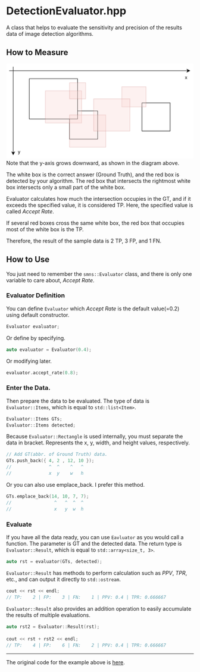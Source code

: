 # DetectionEvaluator.hpp
A class that helps to evaluate the sensitivity and precision of the results data of image detection algorithms.



## How to Measure
![Diagram of Sample Data](/assets/diagram_of_sample_data.svg?sanitize=true)
Note that the y-axis grows downward, as shown in the diagram above.

The white box is the correct answer (Ground Truth), and the red box is detected by your algorithm. The red box that intersects the rightmost white box intersects only a small part of the white box.

Evaluator calculates how much the intersection occupies in the GT, and if it exceeds the specified value, it is considered TP. Here, the specified value is called *Accept Rate*.

If several red boxes cross the same white box, the red box that occupies most of the white box is the TP.

Therefore, the result of the sample data is 2 TP, 3 FP, and 1 FN.



## How to Use
You just need to remember the `smns::Evaluator` class, and there is only one variable to care about, *Accept Rate*.



### Evaluator Definition
You can define `Evaluator` which *Accept Rate* is the default value(=0.2) using default constructor.
```cpp
Evaluator evaluator;
```

Or define by specifying.
```cpp
auto evaluator = Evaluator(0.4);
```

Or modifying later.
```cpp
evaluator.accept_rate(0.8);
```



### Enter the Data.
Then prepare the data to be evaluated. The type of data is `Evaluator::Items`, which is equal to `std::list<Item>`.
```cpp
Evaluator::Items GTs;
Evaluator::Items detected;
```

Because `Evaluator::Rectangle` is used internally, you must separate the data in bracket. Represents the x, y, width, and height values, respectively.
```cpp
// Add GT(abbr. of Ground Truth) data.
GTs.push_back({ 4, 2 , 12, 10 });
//              ^  ^    ^   ^
//              x  y    w   h
```

Or you can also use emplace_back. I prefer this method.
```cpp
GTs.emplace_back(14, 10, 7, 7);
//                ^   ^  ^  ^
//                x   y  w  h
```



### Evaluate
If you have all the data ready, you can use `Eavluator` as you would call a function. The parameter is GT and the detected data. The return type is `Evaluator::Result`, which is equal to `std::array<size_t, 3>`.
```cpp
auto rst = evaluator(GTs, detected);
```

`Evaluator::Result` has methods to perform calculation such as *PPV*, *TPR*, etc., and can output it directly to `std::ostream`.
```cpp
cout << rst << endl;
// TP:    2 | FP:    3 | FN:    1 | PPV: 0.4 | TPR: 0.666667
```

`Evaluator::Result` also provides an addition operation to easily accumulate the results of multiple evaluations.
```cpp
auto rst2 = Evaluator::Result(rst);

cout << rst + rst2 << endl;
// TP:    4 | FP:    6 | FN:    2 | PPV: 0.4 | TPR: 0.666667
```



---
The original code for the example above is [here](/src/main.cpp).
